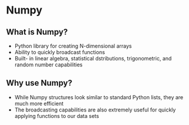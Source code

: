 # Numpy

## What is Numpy?
* Python library for creating N-dimensional arrays
* Ability to quickly broadcast functions
* Built- in linear algebra, statistical dstributions, trigonometric, and random number capabilities

## Why use Numpy?
* While Numpy structures look similar to standard Python lists, they are much more efficient
* The broadcasting capabilities are also extremely useful for quickly applying functions to our data sets


